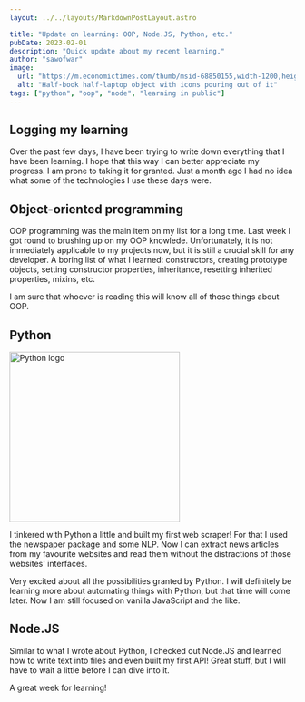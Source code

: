 ```yaml
---
layout: ../../layouts/MarkdownPostLayout.astro

title: "Update on learning: OOP, Node.JS, Python, etc."
pubDate: 2023-02-01
description: "Quick update about my recent learning."
author: "sawofwar"
image:
  url: "https://m.economictimes.com/thumb/msid-68850155,width-1200,height-900,resizemode-4,imgsize-148529/elearning-getty.jpg"
  alt: "Half-book half-laptop object with icons pouring out of it"
tags: ["python", "oop", "node", "learning in public"]
---
```


## Logging my learning

Over the past few days, I have been trying to write down everything that I have been learning. I hope that this way I can better appreciate my progress. I am prone to taking it for granted. Just a month ago I had no idea what some of the technologies I use these days were.

## Object-oriented programming

OOP programming was the main item on my list for a long time. Last week I got round to brushing up on my OOP knowlede. Unfortunately, it is not immediately applicable to my projects now, but it is still a crucial skill for any developer. A boring list of what I learned: constructors, creating prototype objects, setting constructor properties, inheritance, resetting inherited properties, mixins, etc.

I am sure that whoever is reading this will know all of those things about OOP.

## Python

<img src="https://miro.medium.com/max/1400/1*m0H6-tUbW6grMlezlb52yw.png" alt="Python logo" width="300px" style="mix-blend-mode: multiply;"/>

I tinkered with Python a little and built my first web scraper! For that I used the newspaper package and some NLP. Now I can extract news articles from my favourite websites and read them without the distractions of those websites' interfaces.

Very excited about all the possibilities granted by Python. I will definitely be learning more about automating things with Python, but that time will come later. Now I am still focused on vanilla JavaScript and the like.

## Node.JS

Similar to what I wrote about Python, I checked out Node.JS and learned how to write text into files and even built my first API! Great stuff, but I will have to wait a little before I can dive into it.

A great week for learning!
